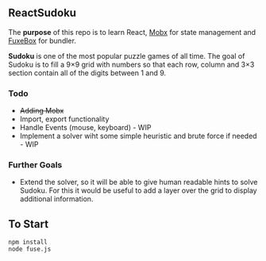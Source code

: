 ## ReactSudoku

The **purpose** of this repo is to learn React, [Mobx](https://github.com/mobxjs/mobx) for state management and [FuxeBox](https://fuse-box.org) for bundler.

**Sudoku** is one of the most popular puzzle games of all time. The goal of Sudoku is to fill a 9×9 grid with numbers so that each row, column and 3×3 section contain all of the digits between 1 and 9.

### Todo
* ~~Adding Mobx~~
* Import, export functionality
* Handle Events (mouse, keyboard) - WIP
* Implement a solver wiht some simple heuristic and brute force if needed - WIP

### Further Goals
* Extend the solver, so it will be able to give human readable hints to solve Sudoku. For this it would be useful to add a layer over the grid to display additional information.

## To Start
```
npm install
node fuse.js
```
